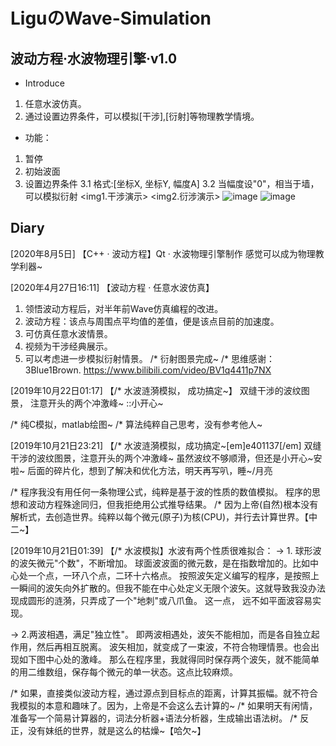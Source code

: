 # LiguのWave-Simulation
## 波动方程·水波物理引擎·v1.0
* Introduce
1. 任意水波仿真。
2. 通过设置边界条件，可以模拟[干涉],[衍射]等物理教学情境。

* 功能：
1. 暂停
2. 初始波面
3. 设置边界条件
    3.1 格式:[坐标X, 坐标Y, 幅度A]
    3.2 当幅度设"0"，相当于墙，可以模拟衍射
<img1.干涉演示>
<img2.衍涉演示>
![image](hhttps://github.com/LiGuer/Ligu_wave-simulation/blob/master/img/001.png)
![image](hhttps://github.com/LiGuer/Ligu_wave-simulation/blob/master/img/img002.png)



## Diary
[2020年8月5日]
【C++ · 波动方程】Qt · 水波物理引擎制作
感觉可以成为物理教学利器~

[2020年4月27日16:11]
【波动方程 · 任意水波仿真】 
1. 领悟波动方程后，对半年前Wave仿真编程的改进。
2. 波动方程：该点与周围点平均值的差值，便是该点目前的加速度。 
3. 可仿真任意水波情景。 
4. 视频为干涉经典展示。 
5. 可以考虑进一步模拟衍射情景。
/*
衍射图景完成~
/*
思维感谢：3Blue1Brown. https://www.bilibili.com/video/BV1q4411p7NX

[2019年10月22日01:17]
【/* 水波涟漪模拟， 成功搞定~】
双缝干涉的波纹图景， 注意开头的两个冲激峰~
::小开心~

/* 纯C模拟，matlab绘图~
/* 算法纯粹自己思考，没有参考他人~


[2019年10月21日23:21]
【/* 水波涟漪模拟，成功搞定~[em]e401137[/em]
双缝干涉的波纹图景，注意开头的两个冲激峰~
虽然波纹不够顺滑，但还是小开心~安啦~
后面的碎片化，想到了解决和优化方法，明天再写叭，睡~/月亮

/*
程序我没有用任何一条物理公式，纯粹是基于波的性质的数值模拟。
程序的思想和波动方程殊途同归，但我拒绝用公式推导结果。
/*
因为上帝(自然)根本没有解析式，去创造世界。纯粹以每个微元(原子)为核(CPU)，并行去计算世界。【中二~】


[2019年10月21日01:39]
【/* 水波模拟】水波有两个性质很难拟合：
->  1. 球形波的波矢微元"个数"，不断增加。
     球面波波面的微元数，是在指数增加的。比如中心处一个点，一环八个点，二环十六格点。
     按照波矢定义编写的程序，是按照上一瞬间的波矢向外扩散的。但我不能在中心处定义无限个波矢。这就导致我没办法现成圆形的涟漪，只弄成了一个"地刺"或八爪鱼。
     这一点， 远不如平面波容易实现。

->  2.两波相遇，满足"独立性"。
     即两波相遇处，波矢不能相加，而是各自独立起作用，然后再相互脱离。
     波矢相加，就变成了一束波，不符合物理情景。也会出现如下图中心处的激峰。
     那么在程序里，我就得同时保存两个波矢，就不能简单的用二维数组，保存每个微元的单一状态。这点比较麻烦。

/*
如果，直接类似波动方程，通过源点到目标点的距离，计算其振幅。就不符合我模拟的本意和趣味了。因为，上帝是不会这么去计算的~
/*
如果明天有闲情，准备写一个简易计算器的，词法分析器+语法分析器，生成输出语法树。
/*
反正，没有妹纸的世界，就是这么的枯燥~【哈欠~】